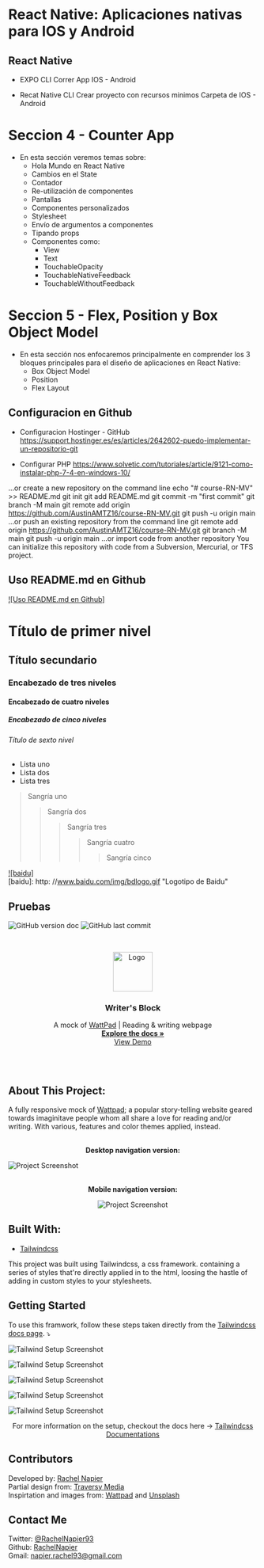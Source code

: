 React Native: Aplicaciones nativas para IOS y Android
====

React Native
-------
- EXPO CLI
    Correr App IOS - Android 
    
- Recat Native CLI 
    Crear proyecto con recursos minimos 
    Carpeta de IOS - Android 

# Seccion 4 - Counter App
- En esta sección veremos temas sobre:
   - Hola Mundo en React Native
   - Cambios en el State
   - Contador
   - Re-utilización de componentes
   - Pantallas
   - Componentes personalizados
   - Stylesheet
   - Envío de argumentos a componentes
   - Tipando props
   - Componentes como:
       - View
       - Text
       - TouchableOpacity
       - TouchableNativeFeedback
       - TouchableWithoutFeedback

# Seccion 5 - Flex, Position y Box Object Model
- En esta sección nos enfocaremos principalmente en comprender los 3 bloques principales para el diseño de aplicaciones en React Native:
   - Box Object Model
   - Position
   - Flex Layout













Configuracion en Github
-------

- Configuracion Hostinger - GitHub
    https://support.hostinger.es/es/articles/2642602-puedo-implementar-un-repositorio-git

- Configurar PHP 
    https://www.solvetic.com/tutoriales/article/9121-como-instalar-php-7-4-en-windows-10/

…or create a new repository on the command line
echo "# course-RN-MV" >> README.md
git init
git add README.md
git commit -m "first commit"
git branch -M main
git remote add origin https://github.com/AustinAMTZ16/course-RN-MV.git
git push -u origin main
…or push an existing repository from the command line
git remote add origin https://github.com/AustinAMTZ16/course-RN-MV.git
git branch -M main
git push -u origin main
…or import code from another repository
You can initialize this repository with code from a Subversion, Mercurial, or TFS project.

Uso README.md en Github
-------
[![Uso README.md en Github]](https://programmerclick.com/article/16331423290/)  






# Título de primer nivel
 ## Título secundario
 ### Encabezado de tres niveles
 #### Encabezado de cuatro niveles
 ##### Encabezado de cinco niveles
 ###### Título de sexto nivel

 * Lista uno
 * Lista dos
 * Lista tres

 > Sangría uno
 >> Sangría dos
 >>> Sangría tres
 >>>> Sangría cuatro
 >>>>> Sangría cinco

[![baidu]](https://programmerclick.com/article/16331423290/)  
[baidu]: http: //www.baidu.com/img/bdlogo.gif "Logotipo de Baidu"  





Pruebas
-------

<!-- PROJECT SHIELDS -->

![GitHub version doc](https://img.shields.io/badge/Version-1.0.0-red)
![GitHub last commit](https://img.shields.io/github/last-commit/RachelNapier/writers_block_landing_page?style=flat-square)

<!-- PROJECT LOGO -->
<br />
<p align="center">
  <a href="https://github.com/RachelNapier/writers_block_landing_page">
    <img src="images/icon-small.png" alt="Logo" width="80" height="80">
  </a>

  <h3 align="center"><strong>Writer's Block</strong></h3>

  <p align="center">
        A mock of <u>WattPad</u> | Reading & writing webpage
    <br />
    <a href="https://github.com/RachelNapier/writers_block_landing_page"><strong>Explore the docs »</strong></a>
    <br />
    <a href="https://rachelnapier.github.io/writers_block_landing_page/">View Demo</a>
  </p>
</p>
<br>
<br>
<!-- ABOUT -->

## <strong>About This Project:</strong>

A fully responsive mock of [Wattpad](https://www.wattpad.com/); a popular story-telling website geared towards imaginitave people whom all share a love for reading and/or writing. With various, features and color themes applied, instead.
<br>
<br>

<p align="center"><strong>Desktop navigation version:</strong></p>

![Project Screenshot](images/screenshot-desktop.gif)
<br>
<br>

<p align="center"><strong>Mobile navigation version:</strong></
<br>

<div align="center">

![Project Screenshot](images/screenshot-mobile.gif)

</div>

## <strong>Built With:</strong>

- [Tailwindcss](https://tailwindcss.com)

This project was built using Tailwindcss, a css framework. containing a series of styles that're directly applied in to the html, loosing the hastle of adding in custom styles to your stylesheets.

<!-- GETTING STARTED -->

## <strong>Getting Started</strong>

To use this framwork, follow these steps taken directly from the <u>Tailwindcss docs page</u>. ⤵

![Tailwind Setup Screenshot](images/setup-1.png)

![Tailwind Setup Screenshot](images/setup-2.png)

![Tailwind Setup Screenshot](images/setup-3.png)

![Tailwind Setup Screenshot](images/setup-4.png)

![Tailwind Setup Screenshot](images/setup-5.png)

<div align="center">

For more information on the setup, checkout the docs here → [Tailwindcss Documentations](https://tailwindcss.com/docs/installation)

</div>

<!-- CONTRIBUTORS -->

## <strong>Contributors</strong>

Developed by: [Rachel Napier](https://github.com/RachelNapier)<br>
Partial design from: [Traversy Media](https://www.youtube.com/channel/UC29ju8bIPH5as8OGnQzwJyA)<br>
Inspirtation and images from: [Wattpad](https://www.wattpad.com/) and [Unsplash](https://unsplash.com/)

<!-- CONTACT -->

## <strong>Contact Me</strong>

Twitter: [@RachelNapier93](https://twitter.com/RachelNapier93)<br>
Github: [RachelNapier](https://github.com/RachelNapier)<br>
Gmail: napier.rachel93@gmail.com